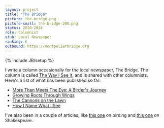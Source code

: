 ```yaml
---
layout: project
title: "The Bridge"
picture: the-bridge.png
picture-small: the-bridge-200.png
status: 2020-2024
role: Columnist
stub: Local Newspaper
ranking: 6
outbound: https://montpelierbridge.org
---
```

{% include JB/setup %}

I write a column occasionally for the local newspaper, The Bridge. The column is called [The Way I See It](https://montpelierbridge.org/category/columns/the-way-i-see-it/), and is shared with other columnists. Here's a list of what has been published so far:

* [More Than Meets The Eye: A Birder's Journey](https://montpelierbridge.org/2022/03/the-way-i-see-it-more-than-meets-the-eye-a-birders-journey/)
* [Growing Roots Through Wings](https://montpelierbridge.org/2022/07/the-way-i-see-it-growing-roots-through-wings/)
* [The Cannons on the Lawn](https://montpelierbridge.org/2022/11/the-way-i-see-it-the-cannons-on-the-lawn/)
* [How I Name What I See](https://montpelierbridge.org/2023/03/the-way-i-see-it-how-i-name-what-i-see/)

I've also been in a couple of articles, like [this one](https://montpelierbridge.org/2020/03/birders-welcomed-beyond-no-trespassing-signs/) on birding and [this one](https://montpelierbridge.org/2020/02/sorsha-anderson-plays-shakespeares-liveliest-heroine/) on Shakespeare. 
